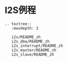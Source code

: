 # I2S例程

```{eval-rst}
.. toctree::
   :maxdepth: 3

   i2s/README_zh
   i2s_dma/README_zh
   i2s_interrupt/README_zh
   i2s_master/README_zh
   i2s_slave/README_zh

```
